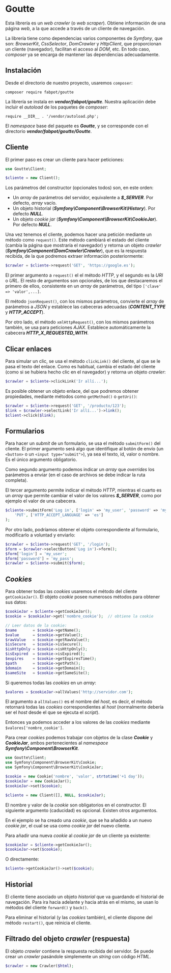 # Goutte

Esta librería es un *web crawler* (o *web scraper*). Obtiene información de una página *web*, a la que accede a través de un cliente de navegación.

La librería tiene como dependencias varios componentes de *Symfony*, que son: *BrowserKit*, *CssSelector*, *DomCrawler* y *HttpClient*, que proporcionan un cliente (navegador), facilitan el acceso al *DOM*, etc. En todo caso, *composer* ya se encarga de mantener las dependencias adecuadamente.

## Instalación

Desde el directorio de nuestro proyecto, usaremos `composer`:

```
composer require fabpot/goutte
```

La librería se instala en ***vendor/fabpot/goutte***. Nuestra aplicación debe incluir el *autoload* de los paquetes de *composer*:

```
require __DIR__ . '/vendor/autoload.php';
```

El *namespace* base del paquete es ***Goutte***, y se corresponde con el directorio ***vendor/fabpot/goutte/Goutte***.

## Cliente

El primer paso es crear un cliente para hacer peticiones:

```php
use Goutte\Client;

$cliente = new Client();
```

Los parámetros del constructor (opcionales todos) son, en este orden:

- Un *array* de parámetros del servidor, equivalente a ***\$_SERVER***. Por defecto, *array* vacío.
- Un objeto historial (***Symfony\Component\BrowserKit\History***). Por defecto ***NULL***.
- Un objeto *cookie jar* (***Symfony\Component\BrowserKit\CookieJar***). Por defecto ***NULL***.

Una vez tenemos el cliente, podemos hacer una petición mediante un método como `request()`. Este método cambiará el estado del cliente (cambia la página que mostraría el navegador) y retorna un objeto *crawler* (***Symfony\Component\DomCrawler\Crawler***), que es la respuesta recibida, de la que podremos extraer información posteriormente:

```php
$crawler = $cliente->request('GET', 'https://google.es');
```

El primer argumento a `request()` el el método *HTTP*, y el segundo es la *URI* o *URL*. El resto de argumentos son opcionales, de los que destacaremos el primero de ellos, consistente en un *array* de parámetros, del tipo `['clave' => 'valor',...]`.

El método `jsonRequest()`, con los mismos parámetros, convierte el *array* de parámetros a *JSON* y establece las cabeceras adecuadas (***CONTENT_TYPE*** y ***HTTP_ACCEPT***).

Por otro lado, el método `xmlHttpRequest()`, con los mismos parámetros también, se usa para peticiones *AJAX*. Establece automáticamente la cabecera ***HTTP_X_REQUESTED_WITH***.

## Clicar enlaces

Para simular un clic, se usa el método `clickLink()` del cliente, al que se le pasa el texto del enlace. Como es habitual, cambia el estado del cliente (como si se hubiera hecho clic en el navegador) y retorna un objeto *crawler*:

```php
$crawler = $cliente->clickLink('Ir allí...');
```

Es posible obtener un objeto enlace, del que podremos obtener propiedades, mediante métodos como `getMethod()` o `getUri()`:

```php
$crawler = $cliente->request('GET', '/producto/123');
$link = $crawler->selectLink('Ir allí...')->link();
$client->click($link);
```

## Formularios

Para hacer un *submit* de un formulario, se usa el método `submitForm()` del cliente. El primer argumento será algo que identifique al botón de envío (un `<button>` o un `<input type="submit">`), ya sea el texto, id, valor o nombre. Es el único argumento obligatorio.

Como segundo argumento podemos indicar un *array* que *overrides* los parámetros a enviar (en el caso de archivos se debe indicar la ruta completa).

El tercer argumento permite indicar el método *HTTP*, mientras el cuarto es un *array* que permite cambiar el valor de los valores ***\$_SERVER***, como por ejemplo el valor de una cabecera.

```php
$cliente->submitForm('Log in', ['login' => 'my_user', 'password' => 'my_pass'],
    'PUT', ['HTTP_ACCEPT_LANGUAGE' => 'es']
);
```

Por otro lado, podríamos obtener el objeto correspondiente al formulario, modificarlo a voluntad y enviarlo:

```php
$crawler = $cliente->request('GET', '/login');
$form = $crawler->selectButton('Log in')->form();
$form['login'] = 'my_user';
$form['password'] = 'my_pass';
$crawler = $cliente->submit($form);
```

## *Cookies*

Para obtener todas las *cookies* usaremos el método del cliente `getCookieJar()`. El objeto *cookie* posee numerosos métodos para obtener sus datos:

```php
$cookieJar = $cliente->getCookieJar();
$cookie = $cookieJar->get('nombre_cookie');  // obtiene la cookie

// Leer datos de la cookie:
$name       = $cookie->getName();
$value      = $cookie->getValue();
$rawValue   = $cookie->getRawValue();
$isSecure   = $cookie->isSecure();
$isHttpOnly = $cookie->isHttpOnly();
$isExpired  = $cookie->isExpired();
$expires    = $cookie->getExpiresTime();
$path       = $cookie->getPath();
$domain     = $cookie->getDomain();
$sameSite   = $cookie->getSameSite();
```

Si queremos todas las *cookies* en un *array*:

```php
$valores = $cookieJar->allValues('http://servidor.com');
```

El argumento a `allValues()` es el nombre del *host*, es decir, el método retornará todas las *cookies* correspondientes al *host* (normalmente debería ser el *host* desde el que se ejecuta el *script*).

Entonces ya podemos acceder a los valores de las *cookies* mediante `$valores['nombre_cookie']`.

Para crear *cookies* podemos trabajar con objetos de la clase ***Cookie*** y ***CookieJar***, ambos pertenecientes al *namespace* ***Symfony\Component\BrowserKit***.

```php
use Goutte\Client;
use Symfony\Component\BrowserKit\Cookie;
use Symfony\Component\BrowserKit\CookieJar;

$cookie = new Cookie('nombre', 'valor', strtotime('+1 day'));
$cookieJar = new CookieJar();
$cookieJar->set($cookie);

$cliente = new Client([], NULL, $cookieJar);
```

El nombre y valor de la *cookie* son obligatorios en el constructor. El siguiente argumento (caducidad) es opcional. Existen otros argumentos.

En el ejemplo se ha creado una *cookie*, que se ha añadido a un nuevo *cookie jar*, el cual se usa como *cookie jar* del nuevo cliente.

Para añadir una nueva *cookie* al *cookie jar* de un cliente ya existente:

```php
$cookieJar = $cliente->getCookieJar();
$cookieJar->set($cookie);
```

O directamente:

```php
$cliente->getCookieJar()->set($cookie);
```

## Historial

El cliente tiene asociado un objeto *historial* que va guardando el historial de navegación. Para ira hacia adelante y hacia atrás en el mismo, se usan lo métodos del cliente `forward()` y `back()`.

Para eliminar el historial (y las *cookies* también), el cliente dispone del método `restart()`, que reinicia el cliente.

## Filtrado del objeto *crawler* (respuesta)

El objeto *crawler* contiene la respuesta recibida del servidor. Se puede crear un *crawler* pasándole simplemente un *string* con código *HTML*.

```php
$crawler = new Crawler($html);
```
